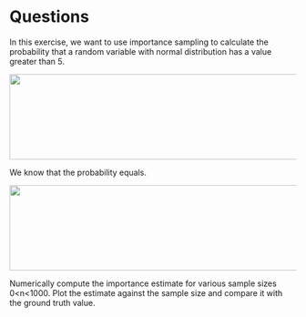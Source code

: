 # Questions #
In this exercise, we want to use importance sampling to calculate the probability that a random variable with normal distribution has a value greater than 5.

<img src="https://github.com/user-attachments/assets/c1f32239-0c94-48ec-9e6a-3a0b74a1b2b7" width="600" height="150" />

We know that the probability equals.

<img src="https://github.com/user-attachments/assets/770e261e-5f7a-4707-adcb-7bc9d62fd246" width="600" height="150" />

Numerically compute the importance estimate for various sample sizes 0<n<1000. Plot the estimate against the sample size and compare it with the ground truth value.

